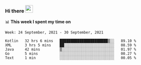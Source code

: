 ### Hi there <a href="https://www.gautamkrishnar.com/"><img src="https://media.giphy.com/media/hvRJCLFzcasrR4ia7z/giphy.gif" width="25px"></a>

📊 **This week I spent my time on**

<!--START_SECTION:waka-->
```text
Week: 24 September, 2021 - 30 September, 2021

Kotlin   32 hrs 6 mins   ██████████████████████▒░░   89.10 % 
XML      3 hrs 5 mins    ██░░░░░░░░░░░░░░░░░░░░░░░   08.59 % 
Java     42 mins         ▒░░░░░░░░░░░░░░░░░░░░░░░░   01.97 % 
Go       5 mins          ░░░░░░░░░░░░░░░░░░░░░░░░░   00.27 % 
Text     1 min           ░░░░░░░░░░░░░░░░░░░░░░░░░   00.05 % 
```
<!--END_SECTION:waka-->
